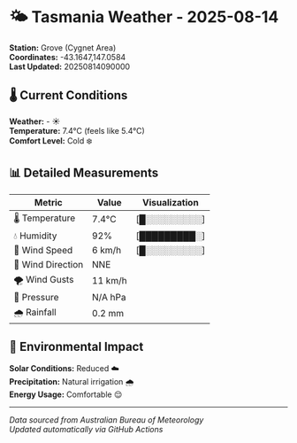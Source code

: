 # 🌤️ Tasmania Weather - 2025-08-14

**Station:** Grove (Cygnet Area)  
**Coordinates:** -43.1647,147.0584  
**Last Updated:** 20250814090000

## 🌡️ Current Conditions

**Weather:** - ☀️  
**Temperature:** 7.4°C (feels like 5.4°C)  
**Comfort Level:** Cold ❄️

## 📊 Detailed Measurements

| Metric | Value | Visualization |
|--------|-------|---------------|
| 🌡️ Temperature | 7.4°C | [█░░░░░░░░░] |
| 💧 Humidity | 92% | [█████████░] |
| 💨 Wind Speed | 6 km/h | [█░░░░░░░░░] |
| 🧭 Wind Direction | NNE | |
| 🌪️ Wind Gusts | 11 km/h | |
| 🔽 Pressure | N/A hPa | |
| 🌧️ Rainfall | 0.2 mm | |

## 🌱 Environmental Impact

**Solar Conditions:** Reduced ☁️  
**Precipitation:** Natural irrigation 🌧️  
**Energy Usage:** Comfortable 😌

---
*Data sourced from Australian Bureau of Meteorology*  
*Updated automatically via GitHub Actions*

